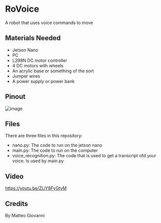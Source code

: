 # RoVoice
A robot that uses voice commands to move

## Materials Needed
- Jetson Nano
- PC
- L298N DC motor controller
- 4 DC motors with wheels
- An acrylic base or something of the sort
- Jumper wires
- A power supply or power bank

## Pinout
![image](https://user-images.githubusercontent.com/128321399/226220555-3bb9eb95-44c1-4fae-9193-90a4571caa8e.png)

## Files
There are three files in this repository:
- nano.py: The code to run on the jetson nano
- main.py: The code to run on the computer
- voice_recognition.py: The code that is used to get a transcript ofd your voice. Is used by main.py

## Video
https://youtu.be/ZLlY8FyGtyM

## Credits
By Matteo Giovanni
